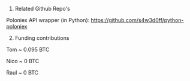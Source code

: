 1. Related Github Repo's 

Poloniex API wrapper (in Python): https://github.com/s4w3d0ff/python-poloniex

2. Funding contributions

Tom ~ 0.095 BTC

Nico ~ 0 BTC

Raul ~ 0 BTC
